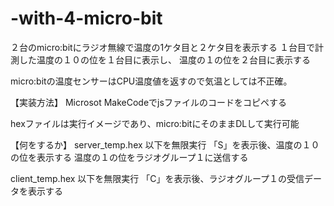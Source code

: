 # -with-4-micro-bit
２台のmicro:bitにラジオ無線で温度の1ケタ目と２ケタ目を表示する
１台目で計測した温度の１０の位を１台目に表示し、
温度の１の位を２台目に表示する

micro:bitの温度センサーはCPU温度値を返すので気温としては不正確。

【実装方法】
Microsot MakeCodeでjsファイルのコードをコピペする

hexファイルは実行イメージであり、micro:bitにそのままDLして実行可能

【何をするか】
server_temp.hex
  以下を無限実行
  「S」を表示後、温度の１０の位を表示する
  温度の１の位をラジオグループ１に送信する

client_temp.hex
  以下を無限実行
  「C」を表示後、ラジオグループ１の受信データを表示する
